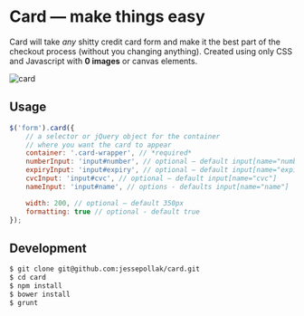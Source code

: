 # Card — make things easy

Card will take *any* shitty credit card form and make it the best part of the checkout process (without you changing anything). Created using only CSS and Javascript with **0 images** or canvas elements.

![card](http://gifti.me/i/CHpVn6QcI.gif)


## Usage

```javascript
$('form').card({
    // a selector or jQuery object for the container 
    // where you want the card to appear
    container: '.card-wrapper', // *required*
    numberInput: 'input#number', // optional — default input[name="number"]
    expiryInput: 'input#expiry', // optional — default input[name="expiry"]
    cvcInput: 'input#cvc', // optional — default input[name="cvc"]
    nameInput: 'input#name', // options - defaults input[name="name"]

    width: 200, // optional — default 350px
    formatting: true // optional - default true
});
```

## Development

```bash
$ git clone git@github.com:jessepollak/card.git
$ cd card
$ npm install
$ bower install
$ grunt
```